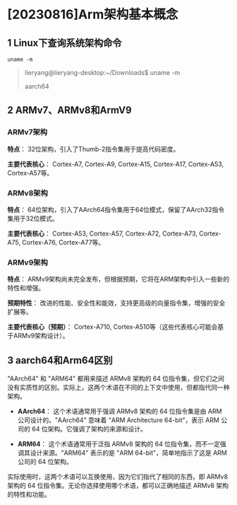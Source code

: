 # [20230816]Arm架构基本概念
## 1 Linux下查询系统架构命令
```
uname -m
```
>lieryang@lieryang-desktop:~/Downloads$ uname -m
>
>aarch64

## 2 ARMv7、ARMv8和ArmV9
### ARMv7架构
**特点**： 32位架构，引入了Thumb-2指令集用于提高代码密度。

**主要代表核心**： Cortex-A7, Cortex-A9, Cortex-A15, Cortex-A17, Cortex-A53, Cortex-A57等。

### ARMv8架构
**特点**： 64位架构，引入了AArch64指令集用于64位模式，保留了AArch32指令集用于32位模式。

**主要代表核心**： Cortex-A53, Cortex-A57, Cortex-A72, Cortex-A73, Cortex-A75, Cortex-A76, Cortex-A77等。

### ARMv9架构
**特点**： ARMv9架构尚未完全发布，但根据预期，它将在ARM架构中引入一些新的特性和增强。

**预期特性**： 改进的性能、安全性和能效，支持更高级的向量指令集，增强的安全扩展等。

**主要代表核心（预期）**： Cortex-A710, Cortex-A510等（这些代表核心可能会基于ARMv9架构设计）。

## 3 aarch64和Arm64区别
"AArch64" 和 "ARM64" 都用来描述 ARMv8 架构的 64 位指令集，但它们之间没有实质性的区别。实际上，这两个术语在不同的上下文中使用，但都指代同一种架构。

 - **AArch64**： 这个术语通常用于强调 ARMv8 架构的 64 位指令集是由 ARM 公司设计的。"AArch64" 意味着 "ARM Architecture 64-bit"，表示 ARM 公司的 64 位架构。它强调了架构的来源和设计。

 - **ARM64**： 这个术语通常用于泛指 ARMv8 架构的 64 位指令集，而不一定强调其设计来源。"ARM64" 表示的是 "ARM 64-bit"，简单地指示了这是 ARM 公司的 64 位架构。

实际使用时，这两个术语可以互换使用，因为它们指代了相同的东西，即 ARMv8 架构的 64 位指令集。无论你选择使用哪个术语，都可以正确地描述 ARMv8 架构的特性和功能。